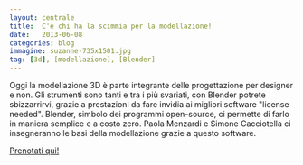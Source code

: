 ```yaml
---
layout: centrale
title:  C'è chi ha la scimmia per la modellazione!
date:   2013-06-08
categories: blog
immagine: suzanne-735x1501.jpg
tag: [3d], [modellazione], [Blender]
---
```

Oggi la modellazione 3D è parte integrante delle progettazione per designer e non.
Gli strumenti sono tanti e tra i più svariati, con Blender potrete sbizzarrirvi, grazie a prestazioni da fare invidia ai migliori software "license needed".
Blender, simbolo dei programmi open-source, ci permette di farlo in maniera semplice e a costo zero.
Paola Menzardi e Simone Cacciotella ci insegneranno le basi della modellazione grazie a questo software.

[Prenotati qui!](http://11giugnoblender.eventbrite.it/)
